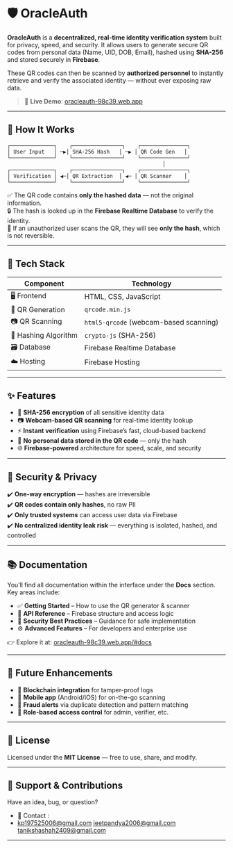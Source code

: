 # 🛡️ **OracleAuth**

**OracleAuth** is a **decentralized, real-time identity verification system** built for privacy, speed, and security. It allows users to generate secure QR codes from personal data (Name, UID, DOB, Email), hashed using **SHA-256** and stored securely in **Firebase**.

These QR codes can then be scanned by **authorized personnel** to instantly retrieve and verify the associated identity — without ever exposing raw data.

> 🔗 **Live Demo**: [oracleauth-98c39.web.app](https://oracleauth-98c39.web.app)

---

## 🧠 **How It Works**

```text
┌──────────────┐    ┌────────────────┐    ┌───────────────┐
│ User Input   │ ─▶│ SHA-256 Hash   │ ─▶ │ QR Code Gen   │
└──────────────┘    └────────────────┘    └───────────────┘
                                                  │
┌──────────────┐    ┌────────────────┐    ┌───────────────┐
│ Verification │ ◀─│ QR Extraction  │ ◀─ │ QR Scanner    │
└──────────────┘    └────────────────┘    └───────────────┘
```

✅ The QR code contains **only the hashed data** — not the original information.  
🔒 The hash is looked up in the **Firebase Realtime Database** to verify the identity.  
🚫 If an unauthorized user scans the QR, they will see **only the hash**, which is not reversible.

---

## 🔧 **Tech Stack**

| **Component**        | **Technology**                             |
|----------------------|---------------------------------------------|
| 🖥️ Frontend           | HTML, CSS, JavaScript                      |
| 🔐 QR Generation      | `qrcode.min.js`                            |
| 📷 QR Scanning        | `html5-qrcode` (webcam-based scanning)     |
| 🧮 Hashing Algorithm  | `crypto-js` (SHA-256)                      |
| 🗃️ Database           | Firebase Realtime Database                 |
| ☁️ Hosting            | Firebase Hosting                          |

---

## ✨ **Features**

- 🔐 **SHA-256 encryption** of all sensitive identity data  
- 📷 **Webcam-based QR scanning** for real-time identity lookup  
- ⚡ **Instant verification** using Firebase’s fast, cloud-based backend  
- 🧾 **No personal data stored in the QR code** — only the hash  
- 🌐 **Firebase-powered** architecture for speed, scale, and security  

---

## 🔐 **Security & Privacy**

✔️ **One-way encryption** — hashes are irreversible  
✔️ **QR codes contain only hashes**, no raw PII  
✔️ **Only trusted systems** can access user data via Firebase  
✔️ **No centralized identity leak risk** — everything is isolated, hashed, and controlled

---

## 📚 **Documentation**

You’ll find all documentation within the interface under the **Docs** section. Key areas include:

- ✅ **Getting Started** – How to use the QR generator & scanner  
- 🔌 **API Reference** – Firebase structure and access logic  
- 🔐 **Security Best Practices** – Guidance for safe implementation  
- ⚙️ **Advanced Features** – For developers and enterprise use  

👉 Explore it at: [oracleauth-98c39.web.app/#docs](https://oracleauth-98c39.web.app/#docs)

---

## 🚀 **Future Enhancements**

- 🔗 **Blockchain integration** for tamper-proof logs  
- 📱 **Mobile app** (Android/iOS) for on-the-go scanning  
- 🧠 **Fraud alerts** via duplicate detection and pattern matching  
- 🧩 **Role-based access control** for admin, verifier, etc.

---

## 📄 **License**

Licensed under the **MIT License** — free to use, share, and modify.

---

## 🙋 **Support & Contributions**

Have an idea, bug, or question?

- 📂 Contact :
- kp197525006@gmail.com     jeetpandya2006@gmail.com
    tanikshashah2409@gmail.com
  

---
